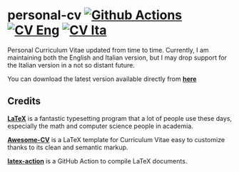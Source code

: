 # personal-cv [![Github Actions](https://github.com/AlessandroBagnoli/personal-cv/actions/workflows/CreateReleaseAfterMerge.yml/badge.svg)](https://github.com/AlessandroBagnoli/personal-cv/actions/workflows/CreateReleaseAfterMerge.yml) [![CV Eng](https://img.shields.io/badge/ENG-PDF-green.svg)](https://github.com/AlessandroBagnoli/personal-cv/releases/latest/download/CV_Bagnoli_Alessandro_EN.pdf) [![CV Ita](https://img.shields.io/badge/ITA-PDF-green.svg)](https://github.com/AlessandroBagnoli/personal-cv/releases/latest/download/CV_Bagnoli_Alessandro_IT.pdf)

Personal Curriculum Vitae updated from time to time. Currently, I am maintaining both the English and Italian version, but I may drop support for the Italian version in a not so distant future.

You can download the latest version available directly from [**here**](https://github.com/AlessandroBagnoli/personal-cv/releases/latest)

## Credits

[**LaTeX**](https://www.latex-project.org) is a fantastic typesetting program that a lot of people use these days, especially the math and computer science people in academia.

[**Awesome-CV**](https://github.com/posquit0/Awesome-CV) is a LaTeX template for Curriculum Vitae easy to customize thanks to its clean and semantic markup.

[**latex-action**](https://github.com/xu-cheng/latex-action) is a GitHub Action to compile LaTeX documents.